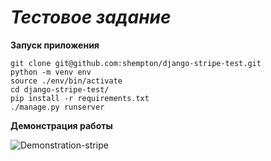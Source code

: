 # *Тестовое задание*
**Запуск приложения**
```
git clone git@github.com:shempton/django-stripe-test.git
python -m venv env
source ./env/bin/activate
cd django-stripe-test/
pip install -r requirements.txt
./manage.py runserver
```

**Демонстрация работы**

![Demonstration-stripe](https://user-images.githubusercontent.com/60391451/219655573-4eef3a42-00ba-4882-b8d6-4920cf90053d.gif)
